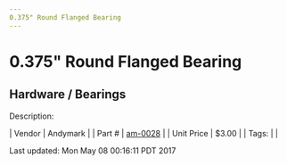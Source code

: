 ```yaml
---
0.375" Round Flanged Bearing
---
```

# 0.375" Round Flanged Bearing
## Hardware / Bearings
Description: 	 

| Vendor | Andymark | 
| Part # | [am-0028](http://www.andymark.com/Bearings-s/239.htm) | 
| Unit Price | $3.00 | 
| Tags: |  | 

Last updated: Mon May 08 00:16:11 PDT 2017